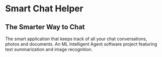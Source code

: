 # Smart Chat Helper
## The Smarter Way to Chat
The smart application that keeps track of all your chat conversations, photos and documents. An ML Intelligent Agent software project featuring text summarization and image recognition.
